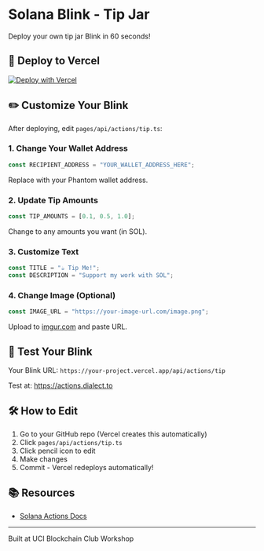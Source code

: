 # Solana Blink - Tip Jar

Deploy your own tip jar Blink in 60 seconds!

## 🚀 Deploy to Vercel

[![Deploy with Vercel](https://vercel.com/button)](https://vercel.com/new/clone?repository-url=https://github.com/jordan-m-finn/solana-blink-tip-jar)

## ✏️ Customize Your Blink

After deploying, edit `pages/api/actions/tip.ts`:

### 1. Change Your Wallet Address
```typescript
const RECIPIENT_ADDRESS = "YOUR_WALLET_ADDRESS_HERE";
```
Replace with your Phantom wallet address.

### 2. Update Tip Amounts
```typescript
const TIP_AMOUNTS = [0.1, 0.5, 1.0];
```
Change to any amounts you want (in SOL).

### 3. Customize Text
```typescript
const TITLE = "☕ Tip Me!";
const DESCRIPTION = "Support my work with SOL";
```

### 4. Change Image (Optional)
```typescript
const IMAGE_URL = "https://your-image-url.com/image.png";
```
Upload to [imgur.com](https://imgur.com) and paste URL.

## 🧪 Test Your Blink

Your Blink URL: `https://your-project.vercel.app/api/actions/tip`

Test at: https://actions.dialect.to

## 🛠️ How to Edit

1. Go to your GitHub repo (Vercel creates this automatically)
2. Click `pages/api/actions/tip.ts`
3. Click pencil icon to edit
4. Make changes
5. Commit - Vercel redeploys automatically!

## 📚 Resources

- [Solana Actions Docs](https://solana.com/docs/advanced/actions)

---

Built at UCI Blockchain Club Workshop
